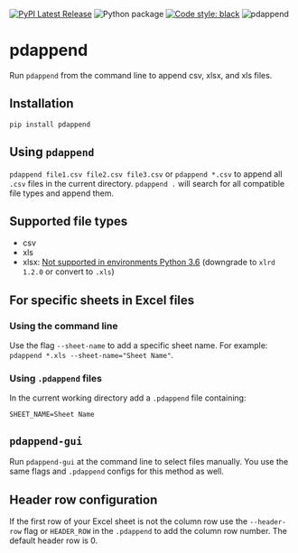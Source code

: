 [![PyPI Latest Release](https://img.shields.io/pypi/v/pdappend)](https://pypi.org/project/pdappend/)
![Python package](https://github.com/cnpls/pdappend/workflows/Tests/badge.svg)
[![Code style: black](https://img.shields.io/badge/code%20style-black-000000.svg)](https://github.com/psf/black)
![pdappend](https://img.shields.io/pypi/pyversions/pdappend?color=blue)

# pdappend

Run `pdappend` from the command line to append csv, xlsx, and xls files. 

## Installation

`pip install pdappend`

## Using `pdappend`

`pdappend file1.csv file2.csv file3.csv` or `pdappend *.csv` to append all `.csv` files in the current directory. `pdappend .` will search for all compatible file types and append them.

## Supported file types

- csv
- xls
- xlsx: [Not supported in environments Python 3.6](https://groups.google.com/g/python-excel/c/IRa8IWq_4zk/m/Af8-hrRnAgAJ?pli=1) (downgrade to `xlrd 1.2.0` or convert to `.xls`)

## For specific sheets in Excel files

### Using the command line

Use the flag `--sheet-name` to add a specific sheet name. For example: `pdappend *.xls --sheet-name="Sheet Name"`.

### Using `.pdappend` files

In the current working directory add a `.pdappend` file containing:
```.env
SHEET_NAME=Sheet Name
```

## `pdappend-gui`

Run `pdappend-gui` at the command line to select files manually. You use the same flags and `.pdappend` configs for this method as well.

## Header row configuration

If the first row of your Excel sheet is not the column row use the `--header-row` flag or `HEADER_ROW` in the `.pdappend` to add the column row number. The default header row is 0.